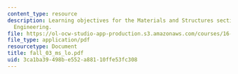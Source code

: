 ```yaml
---
content_type: resource
description: Learning objectives for the Materials and Structures section of Unified
  Engineering.
file: https://ol-ocw-studio-app-production.s3.amazonaws.com/courses/16-01-unified-engineering-i-ii-iii-iv-fall-2005-spring-2006/3ca1ba39498be552a88110ffe53fc308_fall_03_ms_lo.pdf
file_type: application/pdf
resourcetype: Document
title: fall_03_ms_lo.pdf
uid: 3ca1ba39-498b-e552-a881-10ffe53fc308
---
```

